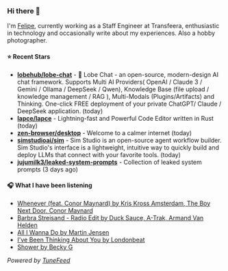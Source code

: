 ### Hi there 👋

I'm [Felipe](https://felipevm.com), currently working as a Staff Engineer at Transfeera, enthusiastic in technology and occasionally write about my experiences. Also a hobby photographer.

#### ⭐ Recent Stars
- **[lobehub/lobe-chat](https://github.com/lobehub/lobe-chat)** - 🤯 Lobe Chat - an open-source, modern-design AI chat framework. Supports Multi AI Providers( OpenAI / Claude 3 / Gemini / Ollama / DeepSeek / Qwen), Knowledge Base (file upload / knowledge management / RAG ), Multi-Modals (Plugins/Artifacts) and Thinking. One-click FREE deployment of your private ChatGPT/ Claude / DeepSeek application. (today)
- **[lapce/lapce](https://github.com/lapce/lapce)** - Lightning-fast and Powerful Code Editor written in Rust (today)
- **[zen-browser/desktop](https://github.com/zen-browser/desktop)** - Welcome to a calmer internet (today)
- **[simstudioai/sim](https://github.com/simstudioai/sim)** - Sim Studio is an open-source agent workflow builder. Sim Studio&#39;s interface is a lightweight, intuitive way to quickly build and deploy LLMs that connect with your favorite tools. (today)
- **[jujumilk3/leaked-system-prompts](https://github.com/jujumilk3/leaked-system-prompts)** - Collection of leaked system prompts (3 days ago)

#### 🎧 What I have been listening
- [Whenever (feat. Conor Maynard) by Kris Kross Amsterdam, The Boy Next Door, Conor Maynard](https://open.spotify.com/track/3DGar7krWlmrXRFHBcQF6z)
- [Barbra Streisand - Radio Edit by Duck Sauce, A-Trak, Armand Van Helden](https://open.spotify.com/track/782lNGn2rEHVn8JomdtRA7)
- [All I Wanna Do by Martin Jensen](https://open.spotify.com/track/1Cq23W4ZxHTY8QbP40qjEc)
- [I&#39;ve Been Thinking About You by Londonbeat](https://open.spotify.com/track/50PeqUz1BjMw9ayNTk5O4d)
- [Shower by Becky G](https://open.spotify.com/track/3DmW6y7wTEYHJZlLo1r6XJ)

_Powered by [TuneFeed](https://tunefeed.app?ref=github.com)_
